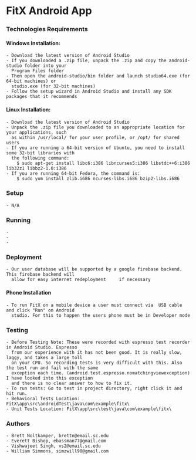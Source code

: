 # FitX Android App #

### Technologies Requirements ###

#### Windows Installation: ####
    - Download the latest version of Android Studio
    - If you downloaded a .zip file, unpack the .zip and copy the android-studio folder into your
      Program Files folder
    - Then open the android-studio/bin folder and launch studio64.exe (for 64-bit machines) or 
      studio.exe (for 32-bit machines)
    - Follow the setup wizard in Android Studio and install any SDK packages that it recommends
#### Linux Installation: ####
    - Download the latest version of Android Studio
    - Unpack the .zip file you downloaded to an appropriate location for your applications, such 
      as within /usr/local/ for your user profile, or /opt/ for shared users
    - If you are running a 64-bit version of Ubuntu, you need to install some 32-bit libraries with 
      the following command:
        $ sudo apt-get install libc6:i386 libncurses5:i386 libstdc++6:i386 lib32z1 libbz2-1.0:i386
    - If you are running 64-bit Fedora, the command is:
        $ sudo yum install zlib.i686 ncurses-libs.i686 bzip2-libs.i686
        
### Setup ###
    - N/A
### Running ###
    -
    -
    -
### Deployment ###
    - Our user database will be supported by a google firebase backend. This firebase backend will 
      allow for easy internet redeployment     if necessary
#### Phone Installation ####
    - To run FitX on a mobile device a user must connect via  USB cable and click "Run" on Android 
      studio. For this to happen the users phone must be in Developer mode
    
### Testing ###
    - Before Testing Note: These were recorded with espresso test recorder in Android Studio. Espresso
      from our experience with it has not been good. It is really slow, laggy, and takes a large toll
      on your CPU. So recording tests is very difficult with this. Also the test run and fail with the same 
      exception each time. (android.test.espresso.nomatchingviewexception) I have looked into this exception
      and there is no clear answer to how to fix it. 
    - To run tests: Go to test in project directory, right click it and hit run.
    - Behavioral Tests Location: FitX\app\src\androidTest\java\com\example\fitx\
    - Unit Tests Location: FitX\app\src\test\java\com\example\fitx\

### Authors ###
    - Brett Noltkamper, brettn@email.sc.edu
    - Everett Bishop, ebassman77@gmail.com
    - Vishwajeet Singh, vs2@email.sc.edu
    - William Simmons, simzwill98@gmail.com
